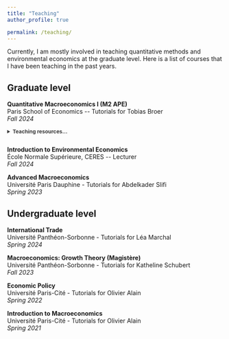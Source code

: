 ```yaml
---
title: "Teaching"
author_profile: true

permalink: /teaching/
---
```


Currently, I am mostly involved in teaching quantitative methods and environmental economics at the graduate level. Here is a list of courses that I have been teaching in the past years.
## Graduate level 

**Quantitative Macroeconomics I (M2 APE)**  
Paris School of Economics -- Tutorials for Tobias Broer     
_Fall 2024_
<details style="padding-bottom: 12px; color: #3b3b3b;">
  <summary style="font-weight: bold; cursor: pointer; font-size: 12px;"> Teaching resources...</summary>
    <ul style="color: #3b3b3b; font-size: 0.85em;">
    <li>
      Introduction to Matlab: <a href="/files/QM1_S0_Matlab_Intro.pdf" style="color: #3b3b3b;">slides</a>
    </li>
    <li>
      Solving the Neoclassical growth model with shooting: <a href="/files/QM1_S1_NGM_shooting.pdf" style="color: #3b3b3b;"> slides</a>
    </li>
    <li>
      Selections of techniques for Log-Linearization: <i>forthcoming</i> 
    </li>
    <li>
      Intro to Dynamic Programming and VFI: <a href="/files/QM1_S3_Consav_DP_VFI.pdf" style="color: #3b3b3b;">slides</a>
    </li>
    <li>
      Endogenous Grid Method: <i>forthcoming</i> 
    </li>
    <li>
      Check out the website of my fellow TA <a href="https://moritzscheidenberger.github.io/" style="color: #3b3b3b;">Mortiz Scheidenberger</a> for some great resources on this course!
    </li>
  </ul>
</details>

**Introduction to Environmental Economics**    
École Normale Supérieure, CERES -- Lecturer    
_Fall 2024_

**Advanced Macroeconomics**  
Université Paris Dauphine - Tutorials for Abdelkader Slifi    
_Spring 2023_ 

## Undergraduate level

**International Trade**   
Université Panthéon-Sorbonne - Tutorials for Léa Marchal     
_Spring 2024_ 

**Macroeconomics: Growth Theory (Magistère)**   
Université Panthéon-Sorbonne - Tutorials for Katheline Schubert   
_Fall 2023_ 

**Economic Policy**   
Université Paris-Cité - Tutorials for Olivier Alain   
_Spring 2022_ 

**Introduction to Macroeconomics**   
Université Paris-Cité - Tutorials for Olivier Alain   
_Spring 2021_ 